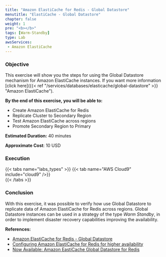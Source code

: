```yaml
---
title: "Amazon ElastiCache for Redis - Global Datastore"
menutitle: "ElastiCache - Global Datastore"
chapter: false
weight: 1
pre: "<b></b>"
tags: [Warm-Standby]
type: Lab
awsServices:
 - Amazon ElastiCache
---
```


### Objective

This exercise will show you the steps for using the Global Datastore mechanism for Amazon ElastiCache instances. If you want more information [click here]({{< ref "/services/databases/elasticache/global-datastore" >}} "Amazon ElastiCache").

**By the end of this exercise, you will be able to:**

*   Create Amazon ElastiCache for Redis
*   Replicate Cluster to Secondary Region
*   Test Amazon ElastiCache across regions
*   Promote Secondary Region to Primary

**Estimated Duration:** 40 minutes

**Approximate Cost**: 10 USD

### Execution
{{< tabs name="labs_types" >}} 
{{< tab name="AWS Cloud9" include="cloud9" />}}  
{{< /tabs >}}

### Conclusion

With this exercise, it was possible to verify how use Global Datastore to replicate data of Amazon ElastiCache for Redis across regions. Global Datastore instances can be used in a strategy of the type *Warm Standby*, in order to implement disaster recovery capabilities improving the availability.

**References:**
- [Amazon ElastiCache for Redis - Global Datastore](https://docs.aws.amazon.com/AmazonElastiCache/latest/red-ug/Redis-Global-Datastore.html)
- [Configuring Amazon ElastiCache for Redis for higher availability](https://aws.amazon.com/blogs/database/configuring-amazon-elasticache-for-redis-for-higher-availability/)
- [Now Available: Amazon EastiCache Global Datastore for Redis](https://aws.amazon.com/blogs/aws/now-available-amazon-elasticache-global-datastore-for-redis/)




